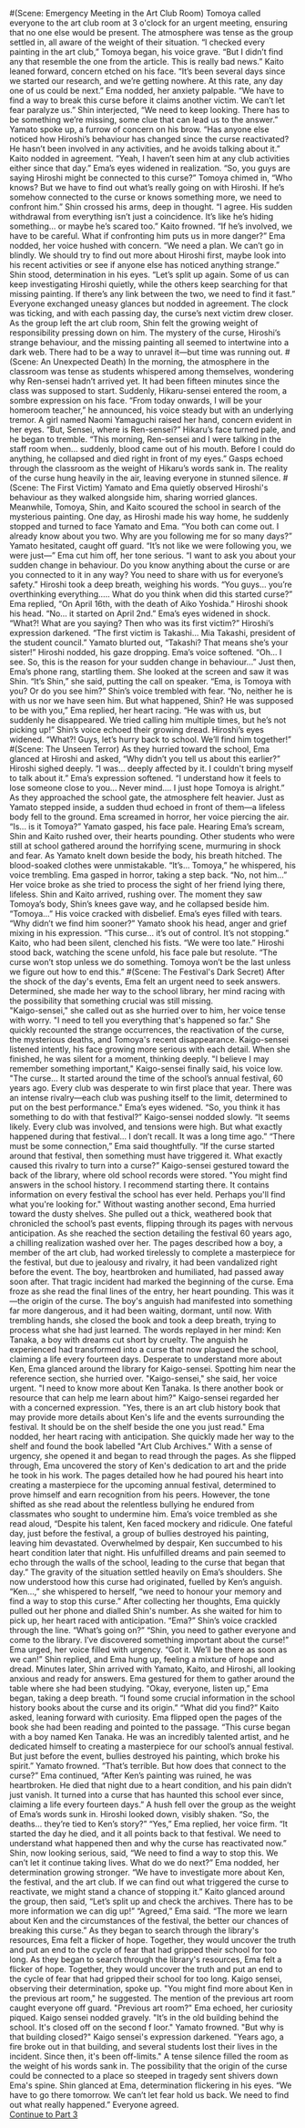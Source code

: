 #(Scene: Emergency Meeting in the Art Club Room) 
Tomoya called everyone to the art club room at 3 o'clock for an urgent meeting, ensuring that no one 
else would be present. The atmosphere was tense as the group settled in, all aware of the weight of 
their situation. 
“I checked every painting in the art club,” Tomoya began, his voice grave. “But I didn’t find any that 
resemble the one from the article. This is really bad news.” 
Kaito leaned forward, concern etched on his face. “It’s been several days since we started our 
research, and we’re getting nowhere. At this rate, any day one of us could be next.” 
Ema nodded, her anxiety palpable. “We have to find a way to break this curse before it claims 
another victim. We can’t let fear paralyze us.” 
Shin interjected, “We need to keep looking. There has to be something we’re missing, some clue that 
can lead us to the answer.” 
Yamato spoke up, a furrow of concern on his brow. “Has anyone else noticed how Hiroshi’s behaviour 
has changed since the curse reactivated? He hasn’t been involved in any activities, and he avoids 
talking about it.” 
Kaito nodded in agreement. “Yeah, I haven’t seen him at any club activities either since that day.” 
Ema’s eyes widened in realization. “So, you guys are saying Hiroshi might be connected to this 
curse?” 
Tomoya chimed in, “Who knows? But we have to find out what’s really going on with Hiroshi. If he’s 
somehow connected to the curse or knows something more, we need to confront him.” 
Shin crossed his arms, deep in thought. “I agree. His sudden withdrawal from everything isn’t just a 
coincidence. It’s like he’s hiding something… or maybe he’s scared too.” 
Kaito frowned. “If he’s involved, we have to be careful. What if confronting him puts us in more 
danger?” 
Ema nodded, her voice hushed with concern. “We need a plan. We can’t go in blindly. We should try 
to find out more about Hiroshi first, maybe look into his recent activities or see if anyone else has 
noticed anything strange.” 
Shin stood, determination in his eyes. “Let’s split up again. Some of us can keep investigating Hiroshi 
quietly, while the others keep searching for that missing painting. If there’s any link between the two, 
we need to find it fast.” 
Everyone exchanged uneasy glances but nodded in agreement. The clock was ticking, and with each 
passing day, the curse’s next victim drew closer. 
As the group left the art club room, Shin felt the growing weight of responsibility pressing down on 
him. The mystery of the curse, Hiroshi’s strange behaviour, and the missing painting all seemed to 
intertwine into a dark web. There had to be a way to unravel it—but time was running out. 
#(Scene: An Unexpected Death) 
In the morning, the atmosphere in the classroom was tense as students whispered among 
themselves, wondering why Ren-sensei hadn’t arrived yet. It had been fifteen minutes since the class 
was supposed to start. 
Suddenly, Hikaru-sensei entered the room, a sombre expression on his face. “From today onwards, I 
will be your homeroom teacher,” he announced, his voice steady but with an underlying tremor. 
A girl named Naomi Yamaguchi raised her hand, concern evident in her eyes. “But, Sensei, where is 
Ren-sensei?” 
Hikaru’s face turned pale, and he began to tremble. “This morning, Ren-sensei and I were talking in 
the staff room when... suddenly, blood came out of his mouth. Before I could do anything, he 
collapsed and died right in front of my eyes.” 
Gasps echoed through the classroom as the weight of Hikaru’s words sank in. The reality of the curse 
hung heavily in the air, leaving everyone in stunned silence. 
#(Scene: The First Victim) 
Yamato and Ema quietly observed Hiroshi's behaviour as they walked alongside him, sharing worried 
glances. Meanwhile, Tomoya, Shin, and Kaito scoured the school in search of the mysterious painting. 
One day, as Hiroshi made his way home, he suddenly stopped and turned to face Yamato and Ema. 
“You both can come out. I already know about you two. Why are you following me for so many 
days?” 
Yamato hesitated, caught off guard. “It’s not like we were following you, we were just—” 
Ema cut him off, her tone serious. “I want to ask you about your sudden change in behaviour. Do you 
know anything about the curse or are you connected to it in any way? You need to share with us for 
everyone’s safety.” 
Hiroshi took a deep breath, weighing his words. “You guys… you’re overthinking everything….. What 
do you think when did this started curse?” 
Ema replied, “On April 16th, with the death of Aiko Yoshida.” 
Hiroshi shook his head. “No… it started on April 2nd.” 
Ema’s eyes widened in shock. “What?! What are you saying? Then who was its first victim?” 
Hiroshi’s expression darkened. “The first victim is Takashi… Mia Takashi, president of the student 
council.” 
Yamato blurted out, “Takashi? That means she’s your sister!” 
Hiroshi nodded, his gaze dropping. 
Ema’s voice softened. “Oh… I see. So, this is the reason for your sudden change in behaviour…” 
Just then, Ema’s phone rang, startling them. She looked at the screen and saw it was Shin. “It’s Shin,” 
she said, putting the call on speaker. 
“Ema, is Tomoya with you? Or do you see him?” Shin’s voice trembled with fear. 
“No, neither he is with us nor we have seen him. But what happened, Shin? He was supposed to be 
with you,” Ema replied, her heart racing. 
“He was with us, but suddenly he disappeared. We tried calling him multiple times, but he’s not 
picking up!” Shin’s voice echoed their growing dread. 
Hiroshi’s eyes widened. “What?! Guys, let’s hurry back to school. We’ll find him together!” 
#(Scene: The Unseen Terror) 
As they hurried toward the school, Ema glanced at Hiroshi and asked, “Why didn’t you tell us about 
this earlier?” 
Hiroshi sighed deeply. “I was... deeply affected by it. I couldn't bring myself to talk about it.” 
Ema’s expression softened. “I understand how it feels to lose someone close to you... Never mind…. I 
just hope Tomoya is alright.” 
As they approached the school gate, the atmosphere felt heavier. Just as Yamato stepped inside, a 
sudden thud echoed in front of them—a lifeless body fell to the ground. Ema screamed in horror, her 
voice piercing the air. 
“Is... is it Tomoya?” Yamato gasped, his face pale. 
Hearing Ema’s scream, Shin and Kaito rushed over, their hearts pounding. 
Other students who were still at school gathered around the horrifying scene, murmuring in shock 
and fear. 
As Yamato knelt down beside the body, his breath hitched. The blood-soaked clothes were 
unmistakable. 
“It’s... Tomoya,” he whispered, his voice trembling. 
Ema gasped in horror, taking a step back. “No, not him...” Her voice broke as she tried to process the 
sight of her friend lying there, lifeless. 
Shin and Kaito arrived, rushing over. The moment they saw Tomoya’s body, Shin’s knees gave way, 
and he collapsed beside him. “Tomoya...” His voice cracked with disbelief. 
Ema’s eyes filled with tears. “Why didn’t we find him sooner?” 
Yamato shook his head, anger and grief mixing in his expression. “This curse... it’s out of control. It’s 
not stopping.” 
Kaito, who had been silent, clenched his fists. “We were too late.” 
Hiroshi stood back, watching the scene unfold, his face pale but resolute. “The curse won’t stop 
unless we do something. Tomoya won’t be the last unless we figure out how to end this.” 
#(Scene: The Festival's Dark Secret) 
After the shock of the day's events, Ema felt an urgent need to seek answers. Determined, she made 
her way to the school library, her mind racing with the possibility that something crucial was still 
missing.  
"Kaigo-sensei," she called out as she hurried over to him, her voice tense with worry. "I need to tell 
you everything that's happened so far." 
She quickly recounted the strange occurrences, the reactivation of the curse, the mysterious deaths, 
and Tomoya's recent disappearance. Kaigo-sensei listened intently, his face growing more serious 
with each detail. When she finished, he was silent for a moment, thinking deeply. 
"I believe I may remember something important," Kaigo-sensei finally said, his voice low. "The 
curse... It started around the time of the school’s annual festival, 60 years ago. Every club was 
desperate to win first place that year. There was an intense rivalry—each club was pushing itself to 
the limit, determined to put on the best performance." 
Ema’s eyes widened. “So, you think it has something to do with that festival?” 
Kaigo-sensei nodded slowly. “It seems likely. Every club was involved, and tensions were high. But 
what exactly happened during that festival... I don’t recall. It was a long time ago.” 
“There must be some connection,” Ema said thoughtfully. “If the curse started around that festival, 
then something must have triggered it. What exactly caused this rivalry to turn into a curse?” 
Kaigo-sensei gestured toward the back of the library, where old school records were stored. "You 
might find answers in the school history. I recommend starting there. It contains information on 
every festival the school has ever held. Perhaps you'll find what you're looking for." 
Without wasting another second, Ema hurried toward the dusty shelves. She pulled out a thick, 
weathered book that chronicled the school’s past events, flipping through its pages with nervous 
anticipation. As she reached the section detailing the festival 60 years ago, a chilling realization 
washed over her. 
The pages described how a boy, a member of the art club, had worked tirelessly to complete a 
masterpiece for the festival, but due to jealousy and rivalry, it had been vandalized right before the 
event. The boy, heartbroken and humiliated, had passed away soon after. That tragic incident had 
marked the beginning of the curse. 
Ema froze as she read the final lines of the entry, her heart pounding. This was it—the origin of the 
curse. The boy's anguish had manifested into something far more dangerous, and it had been 
waiting, dormant, until now. 
With trembling hands, she closed the book and took a deep breath, trying to process what she had 
just learned. The words replayed in her mind: Ken Tanaka, a boy with dreams cut short by cruelty. 
The anguish he experienced had transformed into a curse that now plagued the school, claiming a 
life every fourteen days. 
Desperate to understand more about Ken, Ema glanced around the library for Kaigo-sensei. Spotting 
him near the reference section, she hurried over. "Kaigo-sensei," she said, her voice urgent. "I need 
to know more about Ken Tanaka. Is there another book or resource that can help me learn about 
him?" 
Kaigo-sensei regarded her with a concerned expression. "Yes, there is an art club history book that 
may provide more details about Ken's life and the events surrounding the festival. It should be on the 
shelf beside the one you just read." 
Ema nodded, her heart racing with anticipation. She quickly made her way to the shelf and found the 
book labelled "Art Club Archives." With a sense of urgency, she opened it and began to read through 
the pages. 
As she flipped through, Ema uncovered the story of Ken's dedication to art and the pride he took in 
his work. The pages detailed how he had poured his heart into creating a masterpiece for the 
upcoming annual festival, determined to prove himself and earn recognition from his peers. 
However, the tone shifted as she read about the relentless bullying he endured from classmates who 
sought to undermine him. 
Ema’s voice trembled as she read aloud, “Despite his talent, Ken faced mockery and ridicule. One 
fateful day, just before the festival, a group of bullies destroyed his painting, leaving him devastated. 
Overwhelmed by despair, Ken succumbed to his heart condition later that night. His unfulfilled 
dreams and pain seemed to echo through the walls of the school, leading to the curse that began 
that day.” 
The gravity of the situation settled heavily on Ema’s shoulders. She now understood how this curse 
had originated, fuelled by Ken’s anguish. 
“Ken…,” she whispered to herself, “we need to honour your memory and find a way to stop this 
curse.” 
After collecting her thoughts, Ema quickly pulled out her phone and dialled Shin's number. As she 
waited for him to pick up, her heart raced with anticipation. 
“Ema?” Shin’s voice crackled through the line. “What’s going on?” 
“Shin, you need to gather everyone and come to the library. I’ve discovered something important 
about the curse!” Ema urged, her voice filled with urgency. 
“Got it. We’ll be there as soon as we can!” Shin replied, and Ema hung up, feeling a mixture of hope 
and dread. 
Minutes later, Shin arrived with Yamato, Kaito, and Hiroshi, all looking anxious and ready for answers. 
Ema gestured for them to gather around the table where she had been studying. 
“Okay, everyone, listen up,” Ema began, taking a deep breath. “I found some crucial information in 
the school history books about the curse and its origin.” 
“What did you find?” Kaito asked, leaning forward with curiosity. 
Ema flipped open the pages of the book she had been reading and pointed to the passage. “This 
curse began with a boy named Ken Tanaka. He was an incredibly talented artist, and he dedicated 
himself to creating a masterpiece for our school’s annual festival. But just before the event, bullies 
destroyed his painting, which broke his spirit.” 
Yamato frowned. “That’s terrible. But how does that connect to the curse?” 
Ema continued, “After Ken’s painting was ruined, he was heartbroken. He died that night due to a 
heart condition, and his pain didn’t just vanish. It turned into a curse that has haunted this school 
ever since, claiming a life every fourteen days.” 
A hush fell over the group as the weight of Ema’s words sunk in. Hiroshi looked down, visibly shaken. 
“So, the deaths… they’re tied to Ken’s story?” 
“Yes,” Ema replied, her voice firm. “It started the day he died, and it all points back to that festival. 
We need to understand what happened then and why the curse has reactivated now.” 
Shin, now looking serious, said, “We need to find a way to stop this. We can’t let it continue taking 
lives. What do we do next?” 
Ema nodded, her determination growing stronger. “We have to investigate more about Ken, the 
festival, and the art club. If we can find out what triggered the curse to reactivate, we might stand a 
chance of stopping it.” 
Kaito glanced around the group, then said, “Let’s split up and check the archives. There has to be 
more information we can dig up!” 
“Agreed,” Ema said. “The more we learn about Ken and the circumstances of the festival, the better 
our chances of breaking this curse.” 
As they began to search through the library's resources, Ema felt a flicker of hope. Together, they 
would uncover the truth and put an end to the cycle of fear that had gripped their school for too 
long. 
As they began to search through the library's resources, Ema felt a flicker of hope. Together, they 
would uncover the truth and put an end to the cycle of fear that had gripped their school for too 
long. 
Kaigo sensei, observing their determination, spoke up. "You might find more about Ken in the 
previous art room," he suggested. The mention of the previous art room caught everyone off guard. 
"Previous art room?" Ema echoed, her curiosity piqued. 
Kaigo sensei nodded gravely. "It’s in the old building behind the school. It's closed off on the second 
f
 loor." 
Yamato frowned. "But why is that building closed?" 
Kaigo sensei's expression darkened. "Years ago, a fire broke out in that building, and several students 
lost their lives in the incident. Since then, it's been off-limits." 
A tense silence filled the room as the weight of his words sank in. The possibility that the origin of 
the curse could be connected to a place so steeped in tragedy sent shivers down Ema's spine. 
Shin glanced at Ema, determination flickering in his eyes. “We have to go there tomorrow. We can’t 
let fear hold us back. We need to find out what really happened.” 
Everyone agreed.  
[Continue to Part 3](cursed-memories/part3.md)
